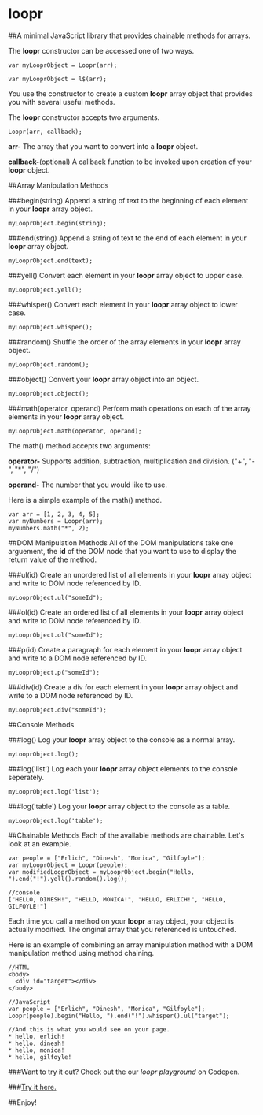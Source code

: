 # loopr
##A minimal JavaScript library that provides chainable methods for arrays.

The **loopr** constructor can be accessed one of two ways.

```
var myLooprObject = Loopr(arr);
```

```
var myLooprObject = l$(arr);
```

You use the constructor to create a custom **loopr** array object that provides you with several useful methods. 

The **loopr** constructor accepts two arguments.

```
Loopr(arr, callback);
```

**arr-** The array that you want to convert into a **loopr** object.

**callback-**(optional) A callback function to be invoked upon creation of your **loopr** object.

##Array Manipulation Methods

###begin(string)
Append a string of text to the beginning of each element in your **loopr** array object.

```
myLooprObject.begin(string);
```

###end(string)
Append a string of text to the end of each element in your **loopr** array object.

```
myLooprObject.end(text);
```

###yell()
Convert each element in your **loopr** array object to upper case.

```
myLooprObject.yell();
```

###whisper()
Convert each element in your **loopr** array object to lower case.

```
myLooprObject.whisper();
```
###random()
Shuffle the order of the array elements in your **loopr** array object.

```
myLooprObject.random();
```

###object()
Convert your **loopr** array object into an object.

```
myLooprObject.object();
```
###math(operator, operand)
Perform math operations on each of the array elements in your **loopr** array object. 

```
myLooprObject.math(operator, operand);
```

The math() method accepts two arguments:

**operator-** Supports addition, subtraction, multiplication and division. ("+", "-", "*", "/")

**operand-** The number that you would like to use. 

Here is a simple example of the math() method.

```
var arr = [1, 2, 3, 4, 5];
var myNumbers = Loopr(arr);
myNumbers.math("*", 2);
```

##DOM Manipulation Methods
All of the DOM manipulations take one arguement, the **id** of the DOM node that you want to use to display the return value of the method. 

###ul(id)
Create an unordered list of all elements in your **loopr** array object and write to DOM node referenced by ID.

```
myLooprObject.ul("someId");
```

###ol(id)
Create an ordered list of all elements in your **loopr** array object and write to DOM node referenced by ID.

```
myLooprObject.ol("someId");
```

###p(id)
Create a paragraph for each element in your **loopr** array object and write to a DOM node referenced by ID.

```
myLooprObject.p("someId");
```

###div(id)
Create a div for each element in your **loopr** array object and write to a DOM node referenced by ID.

```
myLooprObject.div("someId");
```

##Console Methods

###log()
Log your **loopr** array object to the console as a normal array.

```
myLooprObject.log();
```

###log('list')
Log each your **loopr** array object elements to the console seperately. 

```
myLooprObject.log('list');
```

###log('table')
Log your **loopr** array object to the console as a table.

```
myLooprObject.log('table');
```

##Chainable Methods
Each of the available methods are chainable. Let's look at an example.

```
var people = ["Erlich", "Dinesh", "Monica", "Gilfoyle"];
var myLooprObject = Loopr(people);
var modifiedLooprObject = myLooprObject.begin("Hello, ").end("!").yell().random().log();

//console
["HELLO, DINESH!", "HELLO, MONICA!", "HELLO, ERLICH!", "HELLO, GILFOYLE!"]
```

Each time you call a method on your **loopr** array object, your object is actually modified. The original array that you referenced is untouched. 

Here is an example of combining an array manipulation method with a DOM manipulation method using method chaining. 

```
//HTML
<body>
  <div id="target"></div>
</body>

//JavaScript
var people = ["Erlich", "Dinesh", "Monica", "Gilfoyle"];
Loopr(people).begin("Hello, ").end("!").whisper().ul("target");

//And this is what you would see on your page.
* hello, erlich!
* hello, dinesh!
* hello, monica!
* hello, gilfoyle!
```

###Want to try it out? Check out the our *loopr playground* on Codepen.

###[Try it here.](http://codepen.io/jutin/pen/WxWmZk)

##Enjoy!


